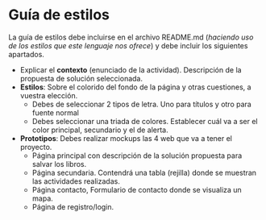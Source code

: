 # Guía de estilos
La guía de estilos debe incluirse en el archivo README.md (_haciendo uso de los estilos que este lenguaje nos ofrece_) y debe incluir los siguientes apartados.

- Explicar el **contexto** (enunciado de la actividad). Descripción de la propuesta de solución seleccionada.
- **Estilos**: Sobre el colorido del fondo de la página y otras cuestiones, a vuestra elección.
    - Debes de seleccionar 2 tipos de letra. Uno para títulos y otro para fuente normal
    - Debes seleccionar una triada de colores. Establecer cuál va a ser el color principal, secundario y el de alerta.
- **Prototipos**: Debes realizar mockups las 4 web que va a tener el proyecto.
    - Página principal con descripción de la solución propuesta para salvar los libros.
    - Página secundaria. Contendrá una tabla (rejilla) donde se muestran las actividades realizadas.
    - Página contacto, Formulario de contacto donde se visualiza un mapa.
    - Página de registro/login.
